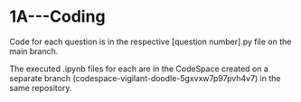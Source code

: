 # 1A---Coding

Code for each question is in the respective [question number].py file on the main branch.

The executed .ipynb files for each are in the CodeSpace created on a separate branch (codespace-vigilant-doodle-5gxvxw7p97pvh4v7) in the same repository.
